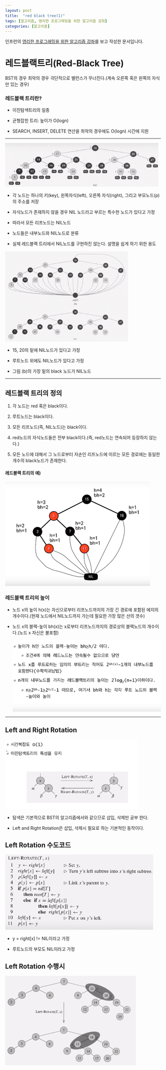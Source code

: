 ```yaml
---
layout: post
title:  "red black tree(1)"
tags: [알고리즘, 영리한 프로그래밍을 위한 알고리즘 강좌]
categories: [알고리즘]
---
```


인프런의 [영리한 프로그래밍을 위한 알고리즘 강좌](https://www.inflearn.com/course/%EC%95%8C%EA%B3%A0%EB%A6%AC%EC%A6%98-%EA%B0%95%EC%A2%8C/)를 보고 작성한 문서입니다.

레드블랙트리(Red-Black Tree)
=========================

BST의 경우 최악의 경우 극단적으로 밸런스가 무너진다.(계속 오른쪽 혹은 왼쪽의 자식만 있는 경우)

### 레드블랙 트리란?

- 이진탐색트리의 일종

- 균형잡힌 트리: 높이가 O(logn)

- SEARCH, INSERT, DELETE 연산을 최악의 경우에도 O(logn) 시간에 지원

---

![red_black_tree](/images/algorithm/red_black_tree.png)  

- 각 노드는 하나의 키(key), 왼쪽자식(left), 오른쪽 자식(right), 그리고 부모노드(p)의 주소를 저장

- 자식노드가 존재하지 않을 경우 NIL 노드라고 부르는 특수한 노드가 있다고 가정

- 따라서 모든 리프노드는 NIL노드

- 노드들은 내부노드와 NIL노드로 분류

- 실제 레드블랙 트리에서 NIL노드를 구현하진 않는다. 설명을 쉽게 하기 위한 용도

![red_black_tree2](/images/algorithm/red_black_tree2.png)  

- 15, 20의 밑에 NIL노드가 있다고 가정

- 루트노드 위에도 NIL노드가 있다고 가정

- 그림 (b)의 가장 밑의 black 노드가 NIL노드

---

레드블랙 트리의 정의
-----------------

1. 각 노드는 red 혹은 black이다.

2. 루트노드는 black이다.

3. 모든 리프노드(즉, NIL노드)는 black이다.

4. red노드의 자식노드들은 전부 black이다.(즉, red노드는 연속되어 등장하지 않는다.)

5. 모든 노드에 대해서 그 노드로부터 자손인 리프노드에 이르는 모든 경로에는 동일한 개수의 black노드가 존재한다.

  #### 레드블랙 트리의 예)  

  ![red_black_tree_example](/images/algorithm/red_black_tree_example.png)  

### 레드블랙 트리의 높이

- 노드 x의 높이 h(x)는 자신으로부터 리프노드까지의 가장 긴 경로에 포함된 에지의 개수이다.(현재 노드에서 NIL노드까지 가는데 필요한 가장 많은 선의 갯수)

- 노드 x의 블랙-높이 bh(x)는 x로부터 리프노드까지의 경로상의 블랙노드의 개수이다.(노드 x 자신은 불포함)

  ![red_black_tree_height](/images/algorithm/red_black_tree_height.png)  

---

Left and Right Rotation
-----------------------

![rb_tree_rotation](/images/algorithm/rb_tree_rotation.png)  

- 탐색은 기본적으로 BST의 알고리즘에서와 같으므로 삽입, 삭제만 공부 한다.

- Left and Right Rotation은 삽입, 삭제시 필요로 하는 기본적인 동작이다.

Left Rotation 수도코드
--------------------

![rb_tree_left_code](/images/algorithm/rb_tree_left_code.png)  

- y = right[x] != NIL이라고 가정

- 루트노드의 부모도 NIL이라고 가정

Left Rotation 수행시
--------------------

![rb_tree_left_example](/images/algorithm/rb_tree_left_example.png)  
